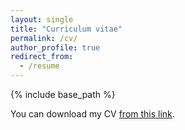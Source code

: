 ```yaml
---
layout: single
title: "Curriculum vitae"
permalink: /cv/
author_profile: true
redirect_from:
  - /resume
---
```


{% include base_path %}

You can download my CV [from this link](https://shivaat.github.io/files/CV_taslimi.pdf).
